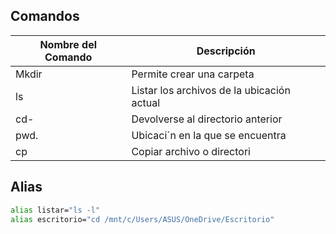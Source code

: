 ## Comandos

| Nombre del Comando | Descripción |
| ------ | ------ |
| Mkdir | Permite crear una carpeta |
| ls | Listar los archivos de la ubicación actual |
| cd- | Devolverse al directorio anterior |
| pwd. | Ubicaci´n en la que se encuentra |
| cp | Copiar archivo o directori |

## Alias

```bash
alias listar="ls -l"
alias escritorio="cd /mnt/c/Users/ASUS/OneDrive/Escritorio"
```
